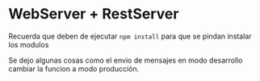 # WebServer + RestServer

Recuerda que deben de ejecutar ```npm install```  para que se pindan instalar los modulos

Se dejo algunas cosas como el envio de mensajes en modo desarrollo cambiar la funcion a modo producción.